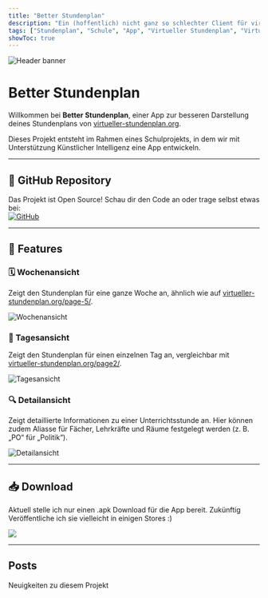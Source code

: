 ```yaml
---
title: "Better Stundenplan"
description: "Ein (hoffentlich) nicht ganz so schlechter Client für virtueller-stundenplan.org."
tags: ["Stundenplan", "Schule", "App", "Virtueller Stundenplan", "Virtueller Stundenplan App"]
showToc: true
---
```


![Header banner](/images/header_image.png)

# Better Stundenplan

Willkommen bei **Better Stundenplan**, einer App zur besseren Darstellung deines Stundenplans von [virtueller-stundenplan.org](https://virtueller-stundenplan.org).

Dieses Projekt entsteht im Rahmen eines Schulprojekts, in dem wir mit Unterstützung Künstlicher Intelligenz eine App entwickeln.

---

## 🔗 GitHub Repository

Das Projekt ist Open Source! Schau dir den Code an oder trage selbst etwas bei:  
[![GitHub](https://img.shields.io/badge/GitHub-Repository-181717?style=for-the-badge&logo=github)](https://github.com/LarvenStein/better-stundenplan)

---

## 📌 Features

### 🗓 Wochenansicht
Zeigt den Stundenplan für eine ganze Woche an, ähnlich wie auf [virtueller-stundenplan.org/page-5/](https://virtueller-stundenplan.org/page-5/).

![Wochenansicht](/images/demo_weekly.png)

### 📅 Tagesansicht
Zeigt den Stundenplan für einen einzelnen Tag an, vergleichbar mit [virtueller-stundenplan.org/page2/](https://virtueller-stundenplan.org/page2/).

![Tagesansicht](/images/demo_daily.png)

### 🔍 Detailansicht
Zeigt detaillierte Informationen zu einer Unterrichtsstunde an. Hier können zudem Aliasse für Fächer, Lehrkräfte und Räume festgelegt werden (z. B. „PO“ für „Politik“).

![Detailansicht](/images/demo_details.png)

---

## 📥 Download

Aktuell stelle ich nur einen .apk Download für die App bereit. Zukünftig Veröffentliche ich sie vielleicht in einigen Stores :)

[![](/images/apk-badge.png)](https://github.com/LarvenStein/better-stundenplan/releases)

<!--
<div style="text-align: center; margin-top: 20px;">
    <a href="#" target="_blank">
        <img src="https://upload.wikimedia.org/wikipedia/commons/7/78/Google_Play_Store_badge_EN.svg" alt="Get it on Google Play" width="200" />
    </a>
    <a href="#" target="_blank" style="margin-left: 10px;">
        <img src="https://f-droid.org/badge/get-it-on.png" alt="Get it on F-Droid" width="200" />
    </a>
</div>
-->

---

## Posts
Neuigkeiten zu diesem Projekt